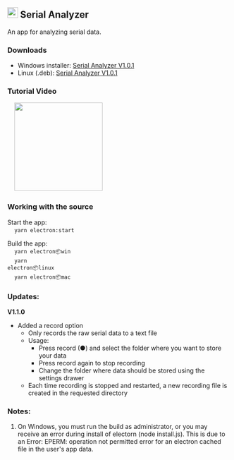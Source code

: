 <h2> <img src="https://user-images.githubusercontent.com/69270611/177051970-8e61d89f-2bb3-4ab7-a75e-24b2ac237dbe.svg" width="24"   />  Serial Analyzer   </h2> 


An app for analyzing serial data.

### Downloads
<ul>
<li>
Windows installer: <a href="https://drive.google.com/file/d/1NEx8IrL4D0Y_HjwmWvKqnME0-KaNDFQm/view?usp=sharing">Serial Analyzer V1.0.1</a>
</li>
<li>
Linux (.deb): <a href="https://drive.google.com/file/d/1KOWcIBMw5IwrOmW_fXwrpuH4zrqfXvrX/view?usp=share_link">Serial Analyzer V1.0.1</a>
</li>
</ul>

### Tutorial Video
&nbsp;&nbsp;&nbsp; <a href="https://youtu.be/6LcyG-hUZ2I"> <img src="https://user-images.githubusercontent.com/69270611/177990726-dfcf318a-4f1b-403b-aace-210cf5e41efa.png" width="200px"> </a>

### Working with the source
Start the app:
<br> &nbsp; &nbsp; <code>yarn electron:start</code>

Build the app:
<br> &nbsp; &nbsp; <code>yarn electron:package:win</code>
<br> &nbsp; &nbsp; <code>yarn electron:package:linux</code>
<br> &nbsp; &nbsp; <code>yarn electron:package:mac</code>

### Updates:
<b>V1.1.0</b>
* Added a record option
    * Only records the raw serial data to a text file
    * Usage:
        * Press record (●) and select the folder where you want to store your data
        * Press record again to stop recording
        * Change the folder where data should be stored using the settings drawer
    * Each time recording is stopped and restarted, a new recording file is created in the requested directory

### Notes:
1. On Windows, you must run the build as administrator, or you may receive an error during install of electorn (node install.js). This is due to an Error: EPERM: operation not permitted error for an electron cached file in the user's app data.

